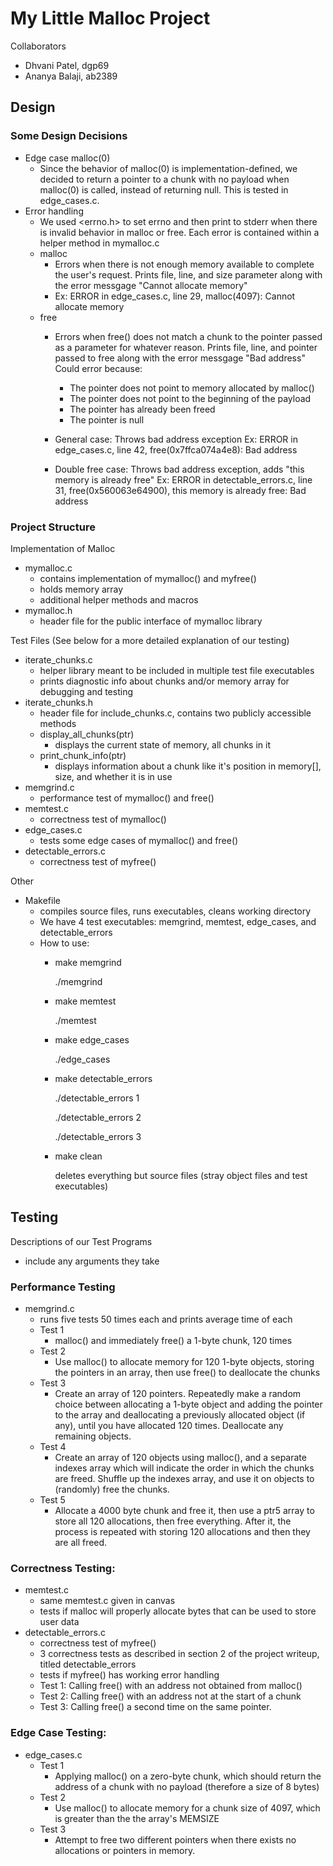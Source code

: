 # My Little Malloc Project

Collaborators
- Dhvani Patel, dgp69
- Ananya Balaji, ab2389

## Design
### Some Design Decisions
- Edge case malloc(0)
    - Since the behavior of malloc(0) is implementation-defined, we decided to return a pointer to a chunk with no payload when malloc(0) is called, instead of returning null. This is tested in edge_cases.c.
- Error handling
    - We used <errno.h> to set errno and then print to stderr when there is invalid behavior in malloc or free. Each error is contained within a helper method in mymalloc.c
    - malloc
        - Errors when there is not enough memory available to complete the user's request. Prints file, line, and size parameter along with the error messgage "Cannot allocate memory"
        - Ex: ERROR in edge_cases.c, line 29, malloc(4097): Cannot allocate memory
    - free
        - Errors when free() does not match a chunk to the pointer passed as a parameter for whatever reason. Prints file, line, and pointer passed to free along with the error messgage "Bad address" Could error because:
            - The pointer does not point to memory allocated by malloc()
            - The pointer does not point to the beginning of the payload
            - The pointer has already been freed
            - The pointer is null
        - General case: Throws bad address exception
        Ex: ERROR in edge_cases.c, line 42, free(0x7ffca074a4e8): Bad address

        - Double free case: Throws bad address exception, adds "this memory is already free"
        Ex: ERROR in detectable_errors.c, line 31, free(0x560063e64900), this memory is already free: Bad address



### Project Structure
Implementation of Malloc
- mymalloc.c
    - contains implementation of mymalloc() and myfree()
    - holds memory array
    - additional helper methods and macros
- mymalloc.h
    - header file for the public interface of mymalloc library

Test Files (See below for a more detailed explanation of our testing)
- iterate_chunks.c  
    - helper library meant to be included in multiple test file executables
    - prints diagnostic info about chunks and/or memory array for debugging and testing
- iterate_chunks.h
    - header file for include_chunks.c, contains two publicly accessible methods
    - display_all_chunks(ptr)
        - displays the current state of memory, all chunks in it
    - print_chunk_info(ptr)
        - displays information about a chunk like it's position in memory[], size, and whether it is in use
- memgrind.c
    - performance test of mymalloc() and free()
- memtest.c
    - correctness test of mymalloc()
- edge_cases.c
    - tests some edge cases of mymalloc() and free()
- detectable_errors.c
    - correctness test of myfree()

Other
- Makefile
    - compiles source files, runs executables, cleans working directory
    - We have 4 test executables: memgrind, memtest, edge_cases, and detectable_errors
    - How to use:
        - make memgrind

            ./memgrind

        - make memtest

            ./memtest
        - make edge_cases

            ./edge_cases

        - make detectable_errors

            ./detectable_errors 1

            ./detectable_errors 2

            ./detectable_errors 3
        
        - make clean

            deletes everything but source files (stray object files and test executables)

## Testing

Descriptions of our Test Programs
- include any arguments they take

### Performance Testing

- memgrind.c
    - runs five tests 50 times each and prints average time of each
    - Test 1
        - malloc() and immediately free() a 1-byte chunk, 120 times
    - Test 2
        - Use malloc() to allocate memory for 120 1-byte objects, storing the pointers in an array, then use free() to deallocate the chunks
    - Test 3
        - Create an array of 120 pointers. Repeatedly make a random choice between allocating a 1-byte object and adding the pointer to the array and deallocating a previously allocated object (if any), until you have allocated 120 times. Deallocate any remaining objects.
    - Test 4
        - Create an array of 120 objects using malloc(), and a separate indexes array which will indicate the order in which the chunks are freed. Shuffle up the indexes array, and use it on objects to (randomly) free the chunks.
    - Test 5
        - Allocate a 4000 byte chunk and free it, then use a ptr5 array to store all 120 allocations, then free everything. After it, the process is repeated with storing 120 allocations and then they are all freed.

### Correctness Testing:
- memtest.c
    - same memtest.c given in canvas
    - tests if malloc will properly allocate bytes that can be used to store user data
- detectable_errors.c
    - correctness test of myfree()
    - 3 correctness tests as described in section 2 of the project writeup, titled detectable_errors
    - tests if myfree() has working error handling
    - Test 1: Calling free() with an address not obtained from malloc()
    - Test 2: Calling free() with an address not at the start of a chunk
    - Test 3: Calling free() a second time on the same pointer.

### Edge Case Testing:
- edge_cases.c
    - Test 1
        - Applying malloc() on a zero-byte chunk, which should return the address of a chunk with no payload (therefore a size of 8 bytes)
    - Test 2
        - Use malloc() to allocate memory for a chunk size of 4097, which is greater than the the array's MEMSIZE
    - Test 3
        - Attempt to free two different pointers when there exists no allocations or pointers in memory. 

